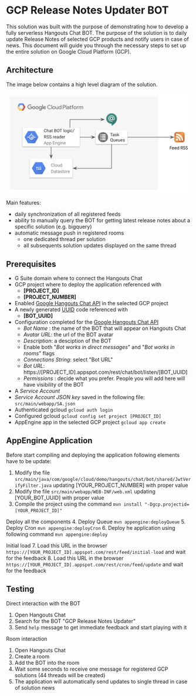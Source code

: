 # GCP Release Notes Updater BOT

This solution was built with the purpose of demonstrating how to develop a fully serverless
Hangouts Chat BOT. The purpose of the solution is to daily update Release Notes of selected GCP products
and notify users in case of news. This document will guide you through the necessary steps to set up
the entire solution on Google Cloud Platform (GCP).

## Architecture

The image below contains a high level diagram of the solution.

![](img/architecture.png)

Main features:
* daily synchronization of all registered feeds
* ability to manually query the BOT for getting latest release notes about a specific solution (e.g. bigquery)
* automatic message push in registered rooms
  * one dedicated thread per solution
  * all subsequents solution updates displayed on the same thread

## Prerequisites

* G Suite domain where to connect the Hangouts Chat
* GCP project where to deploy the application referenced with
  * **[PROJECT_ID]**
  * **[PROJECT_NUMBER]**
* Enabled [Google Hangouts Chat API](https://console.cloud.google.com/apis/library/chat.googleapis.com) in the selected GCP project
* A newly generated [UUID](https://www.uuidgenerator.net/) code referenced with
  * **[BOT_UUID]**
* Configuration completed for the [Google Hangouts Chat API](https://console.cloud.google.com/apis/library/chat.googleapis.com) 
  * _Bot Name_ : the name of the BOT that will appear on Hangouts Chat
  * _Avatar URL_: the url of the BOT avatar
  * _Description_: a desciption of the BOT
  * Enable both "_Bot works in direct messages_" and "_Bot works in rooms_" flags
  * _Connections String_: select "Bot URL"
  * _Bot URL_: https://[PROJECT_ID].appspot.com/rest/chat/bot/listen/[BOT_UUID]
  * _Permissions_ : decide what you prefer. People you will add here will have visibility of the BOT
* A _Service Account_ 
* _Service Account JSON key_ saved in the following file: `src/main/webapp/SA.json`
* Authenticated gcloud
`gcloud auth login`
* Configured gcloud
`gcloud config set project [PROJECT_ID]`
* AppEngine app in the selected GCP project
`gcloud app create`

## AppEngine Application
Before start compiling and deploying the application following elements have to be update: 

1. Modify the file `src/main/java/com/google/cloud/demo/hangouts/chat/bot/shared/JwtVerifyFilter.java` updating [YOUR_PROJECT_NUMBER] with proper value
2. Modify the file `src/main/webapp/WEB-INF/web.xml` updating [YOUR_BOT_UUID] with proper value
3. Compile the project using the command `mvn install "-Dgcp.projectid=[YOUR_PROJECT_ID]"`

Deploy all the components 
4. Deploy Queue `mvn appengine:deployQueue`
5. Deploy Cron `mvn appengine:deployCron`
6. Deploy he application using following command `mvn appengine:deploy`

Initial load
7. Load this URL in the browser `https://[YOUR_PROJECT_ID].appspot.com/rest/feed/initial-load` and wait for the feedback
8. Load this URL in the browser `https://[YOUR_PROJECT_ID].appspot.com/rest/cron/feed/update` and wait for the feedback

## Testing

Direct interaction with the BOT
1. Open Hangouts Chat
2. Search for the BOT "GCP Release Notes Updater"
3. Send  `help` message to get immediate feedback and start playing with it

Room interaction
1. Open Hangouts Chat
2. Create a room
3. Add the BOT into the room
4. Wait some seconds to receive one message for registered GCP solutions (44 threads will be created)
5. The application will automatically send updates to single thread in case of solution news 
